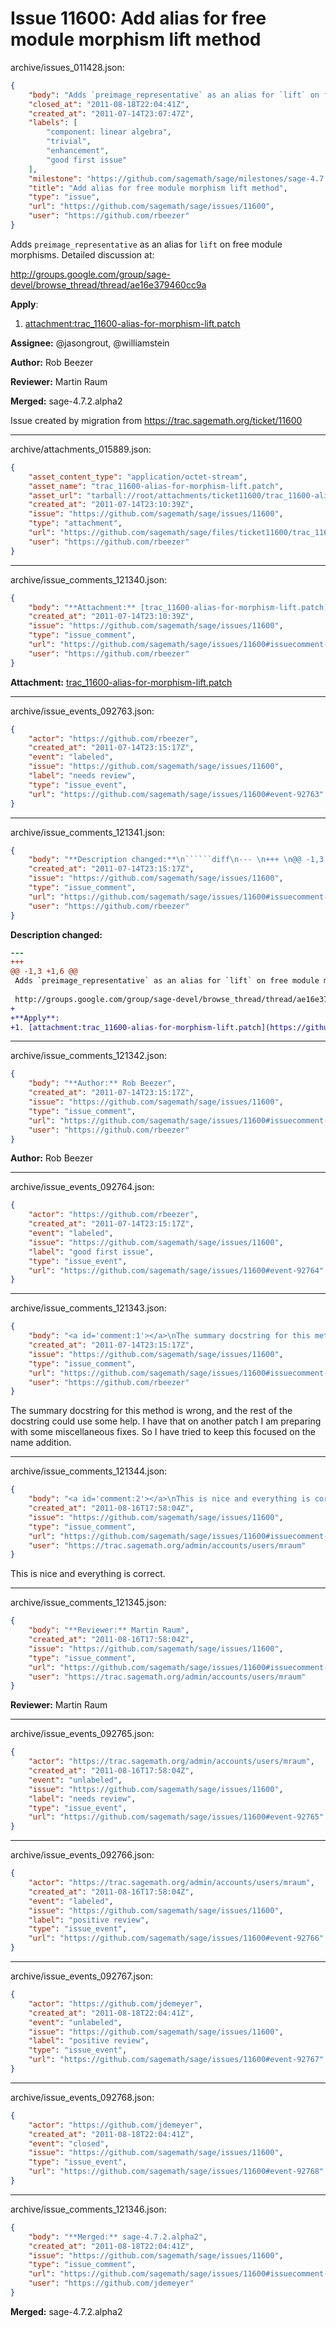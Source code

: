# Issue 11600: Add alias for free module morphism lift method

archive/issues_011428.json:
```json
{
    "body": "Adds `preimage_representative` as an alias for `lift` on free module morphisms.  Detailed discussion at:\n\nhttp://groups.google.com/group/sage-devel/browse_thread/thread/ae16e379460cc9a\n\n**Apply**:\n1. [attachment:trac_11600-alias-for-morphism-lift.patch](https://github.com/sagemath/sage/files/ticket11600/trac_11600-alias-for-morphism-lift.patch)\n\n**Assignee:** @jasongrout, @williamstein\n\n**Author:** Rob Beezer\n\n**Reviewer:** Martin Raum\n\n**Merged:** sage-4.7.2.alpha2\n\nIssue created by migration from https://trac.sagemath.org/ticket/11600\n\n",
    "closed_at": "2011-08-18T22:04:41Z",
    "created_at": "2011-07-14T23:07:47Z",
    "labels": [
        "component: linear algebra",
        "trivial",
        "enhancement",
        "good first issue"
    ],
    "milestone": "https://github.com/sagemath/sage/milestones/sage-4.7.2",
    "title": "Add alias for free module morphism lift method",
    "type": "issue",
    "url": "https://github.com/sagemath/sage/issues/11600",
    "user": "https://github.com/rbeezer"
}
```
Adds `preimage_representative` as an alias for `lift` on free module morphisms.  Detailed discussion at:

http://groups.google.com/group/sage-devel/browse_thread/thread/ae16e379460cc9a

**Apply**:
1. [attachment:trac_11600-alias-for-morphism-lift.patch](https://github.com/sagemath/sage/files/ticket11600/trac_11600-alias-for-morphism-lift.patch)

**Assignee:** @jasongrout, @williamstein

**Author:** Rob Beezer

**Reviewer:** Martin Raum

**Merged:** sage-4.7.2.alpha2

Issue created by migration from https://trac.sagemath.org/ticket/11600





---

archive/attachments_015889.json:
```json
{
    "asset_content_type": "application/octet-stream",
    "asset_name": "trac_11600-alias-for-morphism-lift.patch",
    "asset_url": "tarball://root/attachments/ticket11600/trac_11600-alias-for-morphism-lift.patch",
    "created_at": "2011-07-14T23:10:39Z",
    "issue": "https://github.com/sagemath/sage/issues/11600",
    "type": "attachment",
    "url": "https://github.com/sagemath/sage/files/ticket11600/trac_11600-alias-for-morphism-lift.patch",
    "user": "https://github.com/rbeezer"
}
```



---

archive/issue_comments_121340.json:
```json
{
    "body": "**Attachment:** [trac_11600-alias-for-morphism-lift.patch](https://github.com/sagemath/sage/files/ticket11600/trac_11600-alias-for-morphism-lift.patch)",
    "created_at": "2011-07-14T23:10:39Z",
    "issue": "https://github.com/sagemath/sage/issues/11600",
    "type": "issue_comment",
    "url": "https://github.com/sagemath/sage/issues/11600#issuecomment-121340",
    "user": "https://github.com/rbeezer"
}
```

**Attachment:** [trac_11600-alias-for-morphism-lift.patch](https://github.com/sagemath/sage/files/ticket11600/trac_11600-alias-for-morphism-lift.patch)



---

archive/issue_events_092763.json:
```json
{
    "actor": "https://github.com/rbeezer",
    "created_at": "2011-07-14T23:15:17Z",
    "event": "labeled",
    "issue": "https://github.com/sagemath/sage/issues/11600",
    "label": "needs review",
    "type": "issue_event",
    "url": "https://github.com/sagemath/sage/issues/11600#event-92763"
}
```



---

archive/issue_comments_121341.json:
```json
{
    "body": "**Description changed:**\n``````diff\n--- \n+++ \n@@ -1,3 +1,6 @@\n Adds `preimage_representative` as an alias for `lift` on free module morphisms.  Detailed discussion at:\n \n http://groups.google.com/group/sage-devel/browse_thread/thread/ae16e379460cc9a\n+\n+**Apply**:\n+1. [attachment:trac_11600-alias-for-morphism-lift.patch](https://github.com/sagemath/sage/files/ticket11600/trac_11600-alias-for-morphism-lift.patch)\n``````\n",
    "created_at": "2011-07-14T23:15:17Z",
    "issue": "https://github.com/sagemath/sage/issues/11600",
    "type": "issue_comment",
    "url": "https://github.com/sagemath/sage/issues/11600#issuecomment-121341",
    "user": "https://github.com/rbeezer"
}
```

**Description changed:**
``````diff
--- 
+++ 
@@ -1,3 +1,6 @@
 Adds `preimage_representative` as an alias for `lift` on free module morphisms.  Detailed discussion at:
 
 http://groups.google.com/group/sage-devel/browse_thread/thread/ae16e379460cc9a
+
+**Apply**:
+1. [attachment:trac_11600-alias-for-morphism-lift.patch](https://github.com/sagemath/sage/files/ticket11600/trac_11600-alias-for-morphism-lift.patch)
``````




---

archive/issue_comments_121342.json:
```json
{
    "body": "**Author:** Rob Beezer",
    "created_at": "2011-07-14T23:15:17Z",
    "issue": "https://github.com/sagemath/sage/issues/11600",
    "type": "issue_comment",
    "url": "https://github.com/sagemath/sage/issues/11600#issuecomment-121342",
    "user": "https://github.com/rbeezer"
}
```

**Author:** Rob Beezer



---

archive/issue_events_092764.json:
```json
{
    "actor": "https://github.com/rbeezer",
    "created_at": "2011-07-14T23:15:17Z",
    "event": "labeled",
    "issue": "https://github.com/sagemath/sage/issues/11600",
    "label": "good first issue",
    "type": "issue_event",
    "url": "https://github.com/sagemath/sage/issues/11600#event-92764"
}
```



---

archive/issue_comments_121343.json:
```json
{
    "body": "<a id='comment:1'></a>\nThe summary docstring for this method is wrong, and the rest of the docstring could use some help.  I have that on another patch I am preparing with some miscellaneous fixes.  So I have tried to keep this focused on the name addition.",
    "created_at": "2011-07-14T23:15:17Z",
    "issue": "https://github.com/sagemath/sage/issues/11600",
    "type": "issue_comment",
    "url": "https://github.com/sagemath/sage/issues/11600#issuecomment-121343",
    "user": "https://github.com/rbeezer"
}
```

<a id='comment:1'></a>
The summary docstring for this method is wrong, and the rest of the docstring could use some help.  I have that on another patch I am preparing with some miscellaneous fixes.  So I have tried to keep this focused on the name addition.



---

archive/issue_comments_121344.json:
```json
{
    "body": "<a id='comment:2'></a>\nThis is nice and everything is correct.",
    "created_at": "2011-08-16T17:58:04Z",
    "issue": "https://github.com/sagemath/sage/issues/11600",
    "type": "issue_comment",
    "url": "https://github.com/sagemath/sage/issues/11600#issuecomment-121344",
    "user": "https://trac.sagemath.org/admin/accounts/users/mraum"
}
```

<a id='comment:2'></a>
This is nice and everything is correct.



---

archive/issue_comments_121345.json:
```json
{
    "body": "**Reviewer:** Martin Raum",
    "created_at": "2011-08-16T17:58:04Z",
    "issue": "https://github.com/sagemath/sage/issues/11600",
    "type": "issue_comment",
    "url": "https://github.com/sagemath/sage/issues/11600#issuecomment-121345",
    "user": "https://trac.sagemath.org/admin/accounts/users/mraum"
}
```

**Reviewer:** Martin Raum



---

archive/issue_events_092765.json:
```json
{
    "actor": "https://trac.sagemath.org/admin/accounts/users/mraum",
    "created_at": "2011-08-16T17:58:04Z",
    "event": "unlabeled",
    "issue": "https://github.com/sagemath/sage/issues/11600",
    "label": "needs review",
    "type": "issue_event",
    "url": "https://github.com/sagemath/sage/issues/11600#event-92765"
}
```



---

archive/issue_events_092766.json:
```json
{
    "actor": "https://trac.sagemath.org/admin/accounts/users/mraum",
    "created_at": "2011-08-16T17:58:04Z",
    "event": "labeled",
    "issue": "https://github.com/sagemath/sage/issues/11600",
    "label": "positive review",
    "type": "issue_event",
    "url": "https://github.com/sagemath/sage/issues/11600#event-92766"
}
```



---

archive/issue_events_092767.json:
```json
{
    "actor": "https://github.com/jdemeyer",
    "created_at": "2011-08-18T22:04:41Z",
    "event": "unlabeled",
    "issue": "https://github.com/sagemath/sage/issues/11600",
    "label": "positive review",
    "type": "issue_event",
    "url": "https://github.com/sagemath/sage/issues/11600#event-92767"
}
```



---

archive/issue_events_092768.json:
```json
{
    "actor": "https://github.com/jdemeyer",
    "created_at": "2011-08-18T22:04:41Z",
    "event": "closed",
    "issue": "https://github.com/sagemath/sage/issues/11600",
    "type": "issue_event",
    "url": "https://github.com/sagemath/sage/issues/11600#event-92768"
}
```



---

archive/issue_comments_121346.json:
```json
{
    "body": "**Merged:** sage-4.7.2.alpha2",
    "created_at": "2011-08-18T22:04:41Z",
    "issue": "https://github.com/sagemath/sage/issues/11600",
    "type": "issue_comment",
    "url": "https://github.com/sagemath/sage/issues/11600#issuecomment-121346",
    "user": "https://github.com/jdemeyer"
}
```

**Merged:** sage-4.7.2.alpha2
